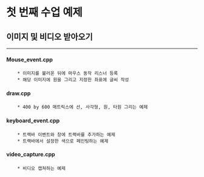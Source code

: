 # 첫 번째 수업 예제   

## 이미지 및 비디오 받아오기   
***   

#### Mouse_event.cpp   
		* 이미지를 불러온 뒤에 마우스 동작 리스너 등록   
		* 해당 이미지에 원을 그리고 지정한 좌표에 글씨 작성   

#### draw.cpp   
		* 400 by 600 매트릭스에 선, 사각형, 원, 타원 그리는 예제   

#### keyboard_event.cpp   
		* 트랙바 이벤트와 창에 트랙바를 추가하는 예제   
		* 트랙바에서 설정한 색으로 페인팅하는 예제   

#### video_capture.cpp   
		* 비디오 캡쳐하는 예제   
		